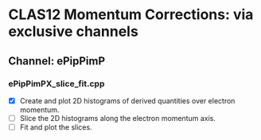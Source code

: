 # CLAS12 Momentum Corrections: via exclusive channels
## Channel: ePipPimP 
### ePipPimPX_slice_fit.cpp
- [x] Create and plot 2D histograms of derived quantities over electron momentum.
- [ ] Slice the 2D histograms along the electron momentum axis.
- [ ] Fit and plot the slices.
